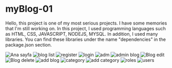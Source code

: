 # myBlog-01
Hello, this project is one of my most serious projects. 
I have some memories that I'm still working on. In this project, I used programming languages such as HTML, CSS, JAVASCRIPT, NODEJS, MYSQL. In addition, I used many libraries.
You can find these libraries under the name "dependencies" in the package.json section.

![Ana sayfa](https://github.com/DenizCintas/myBlog-01/assets/105287082/2f5687d7-d231-4af6-89de-117530d7a3a0)
![blog list](https://github.com/DenizCintas/myBlog-01/assets/105287082/6f44d4c0-6aa2-430a-87a6-c302878c18d4)
![register](https://github.com/DenizCintas/myBlog-01/assets/105287082/7366da27-7002-495b-8221-6674c9dfe7d0)
![login](https://github.com/DenizCintas/myBlog-01/assets/105287082/d3bbdf11-01e8-4ac2-b798-67cac600b85c)
![adm](https://github.com/DenizCintas/myBlog-01/assets/105287082/562a8949-b9b9-4b7d-9ec0-5b76d07e34d7)
![admin blog](https://github.com/DenizCintas/myBlog-01/assets/105287082/b0b4b024-5228-4be6-92cb-bf801a3ff136)
![Blog edit](https://github.com/DenizCintas/myBlog-01/assets/105287082/d1522668-b4f8-424e-9a98-15f08b86479d)
![Blog delete](https://github.com/DenizCintas/myBlog-01/assets/105287082/e01ec165-0477-423c-83eb-f2847fa901e6)
![add blog](https://github.com/DenizCintas/myBlog-01/assets/105287082/f53170e0-fee6-49d0-9bf9-94792de80609)
![category](https://github.com/DenizCintas/myBlog-01/assets/105287082/de77e22d-c0e9-4319-9a22-9092a90ea13d)
![add category](https://github.com/DenizCintas/myBlog-01/assets/105287082/5eb6d827-aab1-4f46-87e6-45e13f4fcd41)
![roles](https://github.com/DenizCintas/myBlog-01/assets/105287082/6cb7bfb2-d3ca-4acb-a64f-589f5f28ff72)
![users](https://github.com/DenizCintas/myBlog-01/assets/105287082/12c02d1c-b9a3-42c8-9b11-aa300c721dc1)

